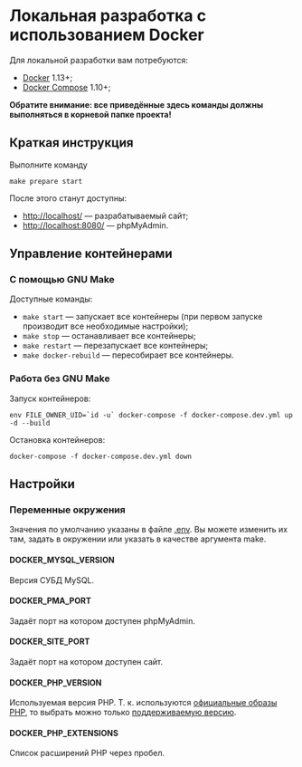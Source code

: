 # Локальная разработка с использованием Docker

Для локальной разработки вам потребуются:

- [Docker](https://docs.docker.com/install/) 1.13+;
- [Docker Compose](https://docs.docker.com/compose/install/) 1.10+;

**Обратите внимание: все приведённые здесь команды должны выполняться в корневой папке проекта!**

## Краткая инструкция

Выполните команду

    make prepare start

После этого станут доступны:

- [http://localhost/](http://localhost/) — разрабатываемый сайт;
- [http://localhost:8080/](http://localhost8080/) — phpMyAdmin.

## Управление контейнерами

### С помощью GNU Make

Доступные команды:

- `make start` — запускает все контейнеры (при первом запуске производит все необходимые настройки);
- `make stop` — останавливает все контейнеры;
- `make restart` — перезапускает все контейнеры;
- `make docker-rebuild` — пересобирает все контейнеры.

### Работа без GNU Make

Запуск контейнеров:

    env FILE_OWNER_UID=`id -u` docker-compose -f docker-compose.dev.yml up -d --build

Остановка контейнеров:

    docker-compose -f docker-compose.dev.yml down

## Настройки

### Переменные окружения

Значения по умолчанию указаны в файле [.env](../.env). Вы можете изменить их там, задать в окружении
или указать в качестве аргумента make.

#### DOCKER_MYSQL_VERSION

Версия СУБД MySQL.

#### DOCKER_PMA_PORT

Задаёт порт на котором доступен phpMyAdmin.

#### DOCKER_SITE_PORT

Задаёт порт на котором доступен сайт.

#### DOCKER_PHP_VERSION

Используемая версия PHP. Т. к. используются
[официальные образы PHP](https://hub.docker.com/r/library/php/tags/), то выбрать можно только
[поддерживаемую версию](http://php.net/supported-versions.php).

#### DOCKER_PHP_EXTENSIONS

Список расширений PHP через пробел.
